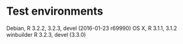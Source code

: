 # Test environments

Debian,    R 3.2.2, 3.2.3, devel (2016-01-23 r69990)
OS X,      R 3.1.1, 3.1.2
winbuilder R 3.2.3, devel (3.3.0)

